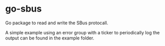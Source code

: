 # go-sbus
Go package to read and write the SBus protocall.

A simple example using an error group with a ticker to periodically log the output can be found in the example folder.
